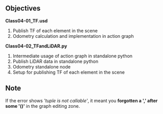 ## Objectives
**Class04-01_TF.usd**
1) Publish TF of each element in the scene
2) Odometry calculation and implementation in action graph

**Class04-02_TFandLiDAR.py**
1) Intermediate usage of action graph in standalone python 
2) Publish LiDAR data in standalone python
3) Odometry standalone node
3) Setup for publishing TF of each element in the scene 

## Note
If the error shows *'tuple is not callable'*, it meant you **forgotten a ',' after some '()'** in the graph editing zone.